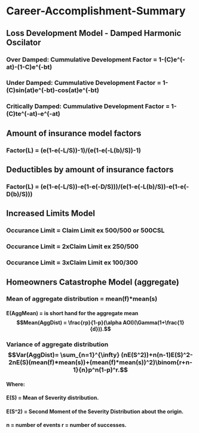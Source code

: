 # Career-Accomplishment-Summary

## Loss Development Model - Damped Harmonic Oscilator
### Over Damped: Cummulative Development Factor = 1-(C)e^(-at)-(1-C)e^(-bt)
### Under Damped: Cummulative Development Factor =  1-(C)sin(at)e^(-bt)-cos(at)e^(-bt)
### Critically Damped: Cummulative Development Factor =  1-(C)te^(-at)-e^(-at)

## Amount of insurance model factors
### Factor(L) = (e(1-e(-L/S))-1)/(e(1-e(-L(b)/S))-1)

## Deductibles by amount of insurance factors
### Factor(L) = (e(1-e(-L/S))-e(1-e(-D/S)))/(e(1-e(-L(b)/S))-e(1-e(-D(b)/S)))

## Increased Limits Model
### Occurance Limit = Claim Limit ex 500/500 or 500CSL
### Occurance Limit = 2xClaim Limit ex 250/500
### Occurance Limit = 3xClaim Limit ex 100/300

## Homeowners Catastrophe Model (aggregate)
### Mean of aggregate distribution = mean(f)*mean(s)
#### E(AggMean) = is short hand for the aggregate mean $$Mean(AggDist) = \frac{rp}{1-p}(\alpha AOI)(\Gamma(1+\frac{1}{d})).$$

### Variance of aggregate distribution $$Var(AggDist)= \sum_{n=1}^{\infty} (nE(S^2))+n(n-1)E(S)^2-2nE(S)(mean(f)*mean(s))+(mean(f)*mean(s))^2)\binom{r+n-1}{n}p^n(1-p)^r.$$ 
#### Where:  
#### E(S) = Mean of Severity distribution.
#### E(S^2) = Second Moment of the Severity Distribution about the origin.
#### n = number of events r = number of successes.


## 
